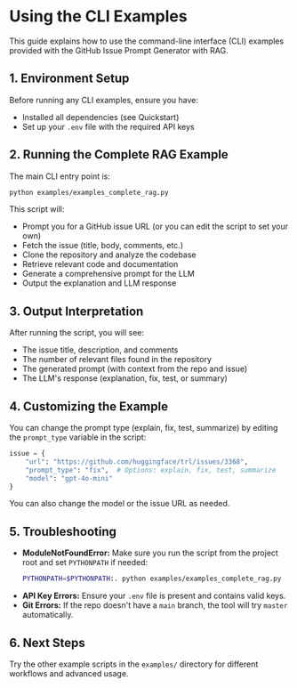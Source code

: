 # Using the CLI Examples

This guide explains how to use the command-line interface (CLI) examples provided with the GitHub Issue Prompt Generator with RAG.

## 1. Environment Setup

Before running any CLI examples, ensure you have:
- Installed all dependencies (see Quickstart)
- Set up your `.env` file with the required API keys

## 2. Running the Complete RAG Example

The main CLI entry point is:

```bash
python examples/examples_complete_rag.py
```

This script will:
- Prompt you for a GitHub issue URL (or you can edit the script to set your own)
- Fetch the issue (title, body, comments, etc.)
- Clone the repository and analyze the codebase
- Retrieve relevant code and documentation
- Generate a comprehensive prompt for the LLM
- Output the explanation and LLM response

## 3. Output Interpretation

After running the script, you will see:
- The issue title, description, and comments
- The number of relevant files found in the repository
- The generated prompt (with context from the repo and issue)
- The LLM's response (explanation, fix, test, or summary)

## 4. Customizing the Example

You can change the prompt type (explain, fix, test, summarize) by editing the `prompt_type` variable in the script:

```python
issue = {
    "url": "https://github.com/huggingface/trl/issues/3368",
    "prompt_type": "fix",  # Options: explain, fix, test, summarize
    "model": "gpt-4o-mini"
}
```

You can also change the model or the issue URL as needed.

## 5. Troubleshooting

- **ModuleNotFoundError:** Make sure you run the script from the project root and set `PYTHONPATH` if needed:
  ```bash
  PYTHONPATH=$PYTHONPATH:. python examples/examples_complete_rag.py
  ```
- **API Key Errors:** Ensure your `.env` file is present and contains valid keys.
- **Git Errors:** If the repo doesn't have a `main` branch, the tool will try `master` automatically.

## 6. Next Steps

Try the other example scripts in the `examples/` directory for different workflows and advanced usage. 